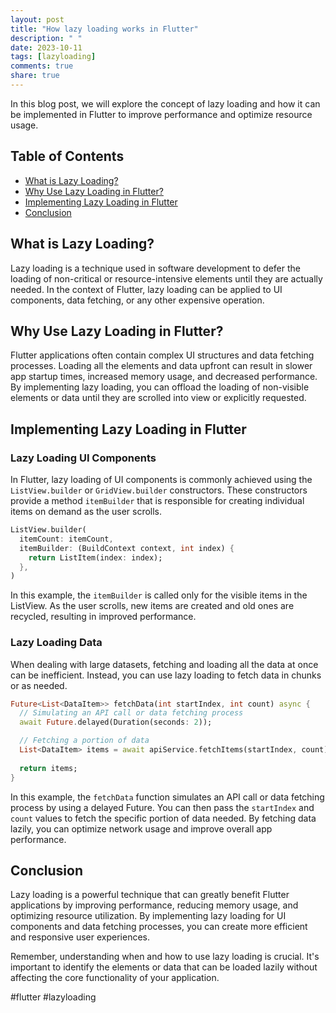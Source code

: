 ```yaml
---
layout: post
title: "How lazy loading works in Flutter"
description: " "
date: 2023-10-11
tags: [lazyloading]
comments: true
share: true
---
```


In this blog post, we will explore the concept of lazy loading and how it can be implemented in Flutter to improve performance and optimize resource usage.

## Table of Contents
- [What is Lazy Loading?](#what-is-lazy-loading)
- [Why Use Lazy Loading in Flutter?](#why-use-lazy-loading-in-flutter)
- [Implementing Lazy Loading in Flutter](#implementing-lazy-loading-in-flutter)
- [Conclusion](#conclusion)

## What is Lazy Loading?
Lazy loading is a technique used in software development to defer the loading of non-critical or resource-intensive elements until they are actually needed. In the context of Flutter, lazy loading can be applied to UI components, data fetching, or any other expensive operation.

## Why Use Lazy Loading in Flutter?
Flutter applications often contain complex UI structures and data fetching processes. Loading all the elements and data upfront can result in slower app startup times, increased memory usage, and decreased performance. By implementing lazy loading, you can offload the loading of non-visible elements or data until they are scrolled into view or explicitly requested.

## Implementing Lazy Loading in Flutter
### Lazy Loading UI Components
In Flutter, lazy loading of UI components is commonly achieved using the `ListView.builder` or `GridView.builder` constructors. These constructors provide a method `itemBuilder` that is responsible for creating individual items on demand as the user scrolls.

```dart
ListView.builder(
  itemCount: itemCount,
  itemBuilder: (BuildContext context, int index) {
    return ListItem(index: index);
  },
)
```

In this example, the `itemBuilder` is called only for the visible items in the ListView. As the user scrolls, new items are created and old ones are recycled, resulting in improved performance.

### Lazy Loading Data
When dealing with large datasets, fetching and loading all the data at once can be inefficient. Instead, you can use lazy loading to fetch data in chunks or as needed.

```dart
Future<List<DataItem>> fetchData(int startIndex, int count) async {
  // Simulating an API call or data fetching process
  await Future.delayed(Duration(seconds: 2));

  // Fetching a portion of data
  List<DataItem> items = await apiService.fetchItems(startIndex, count);
  
  return items;
}
```

In this example, the `fetchData` function simulates an API call or data fetching process by using a delayed Future. You can then pass the `startIndex` and `count` values to fetch the specific portion of data needed. By fetching data lazily, you can optimize network usage and improve overall app performance.

## Conclusion
Lazy loading is a powerful technique that can greatly benefit Flutter applications by improving performance, reducing memory usage, and optimizing resource utilization. By implementing lazy loading for UI components and data fetching processes, you can create more efficient and responsive user experiences.

Remember, understanding when and how to use lazy loading is crucial. It's important to identify the elements or data that can be loaded lazily without affecting the core functionality of your application.

#flutter #lazyloading